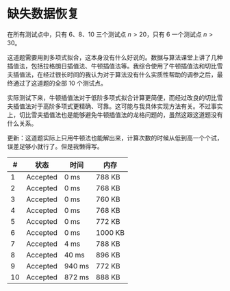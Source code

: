 # 缺失数据恢复

在所有测试点中，只有 6、8、10 三个测试点 $n>20$，只有 6 一个测试点 $n>30$。

这道题需要用到多项式拟合，这本身没有什么好说的。数据与算法课堂上讲了几种插值法，包括拉格朗日插值法、牛顿插值法等。我综合使用了牛顿插值法和切比雪夫插值法，在经过很长时间的我认为对于算法没有什么实质性帮助的调参之后，最终通过了这道题的全部 10 个测试点。

实际测试下来，牛顿插值法对于低阶多项式拟合计算更简便，而经过改良的切比雪夫插值法对于高阶多项式更精确、可靠。这可能与我具体实现方法有关。不过事实上，切比雪夫插值法也是能够避免牛顿插值法的龙格问题的，虽然这跟这道题没有什么关系。

更新：这道题实际上只用牛顿法也能解出来，计算次数的时候从低到高一个个试，误差足够小就行了。但是我懒得写。

| #   | 状态     | 时间   | 内存    |
| --- | -------- | ------ | ------- |
| 1   | Accepted | 0 ms   | 788 KB  |
| 2   | Accepted | 0 ms   | 768 KB  |
| 3   | Accepted | 0 ms   | 760 KB  |
| 4   | Accepted | 0 ms   | 768 KB  |
| 5   | Accepted | 0 ms   | 772 KB  |
| 6   | Accepted | 0 ms   | 1000 KB |
| 7   | Accepted | 4 ms   | 788 KB  |
| 8   | Accepted | 40 ms  | 896 KB  |
| 9   | Accepted | 940 ms | 772 KB  |
| 10  | Accepted | 872 ms | 888 KB  |
